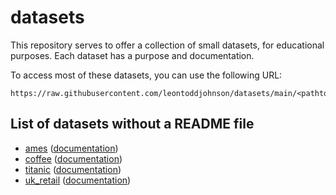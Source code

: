 # datasets

This repository serves to offer a collection of small datasets, for educational purposes. Each dataset has a purpose and documentation.

To access most of these datasets, you can use the following URL:

```
https://raw.githubusercontent.com/leontoddjohnson/datasets/main/<pathtofile>
```

## List of datasets without a README file

- [ames](./data/ames.csv) ([documentation](https://jse.amstat.org/v19n3/decock/DataDocumentation.txt))
- [coffee](./data/coffee_analysis.csv) ([documentation](https://www.kaggle.com/datasets/schmoyote/coffee-reviews-dataset/))
- [titanic](./data/titanic.csv) ([documentation](https://www.kaggle.com/competitions/titanic/data))
- [uk_retail](./data/uk_retail.csv) ([documentation](https://archive.ics.uci.edu/dataset/352/online+retail))
